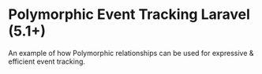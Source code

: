 # Polymorphic Event Tracking Laravel (5.1+)
An example of how Polymorphic relationships can be used for expressive & efficient event tracking.
